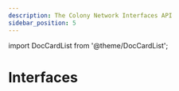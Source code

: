 ```yaml
---
description: The Colony Network Interfaces API
sidebar_position: 5
---
```


import DocCardList from '@theme/DocCardList';

# Interfaces

<DocCardList />

